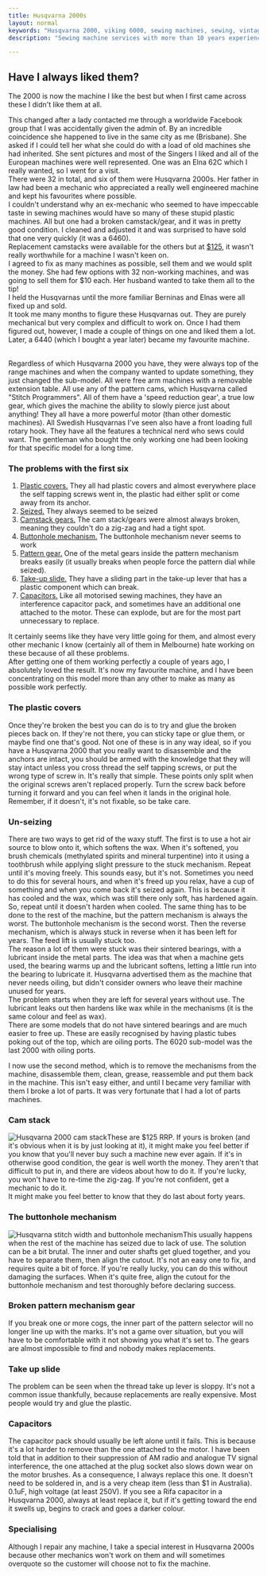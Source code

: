 ```yaml
---
title: Husqvarna 2000s
layout: normal
keywords: "Husqvarna 2000, viking 6000, sewing machines, sewing, vintage, melbourne"
description: "Sewing machine services with more than 10 years experience based in Melbourne, Australia"

---
```

<div class="container justify-content-center">
<div class="row">
<div class="col-12 mb-1">
<h2>Have I always liked them?</h2>
<p class="has-large-font">
The 2000 is now the machine I like the best but when I first came across these I didn't like them at all. </p>
<p class="has-large-font">
This changed after a lady contacted me through a worldwide Facebook group that I was accidentally given the admin of. By an incredible coincidence she happened to live in the same city as me (Brisbane).
She asked if I could tell her what she could do with a load of old machines she had inherited. She sent pictures and most of the Singers I liked and all of the European machines were well represented. One was an Elna 62C which I really wanted, so I went for a visit.<br/>
There were 32 in total, and six of them were Husqvarna 2000s. Her father in law had been a mechanic who appreciated a really well engineered machine and kept his favourites where possible.<br/>
I couldn't understand why an ex-mechanic who seemed to have impeccable taste in sewing machines would have so many of these stupid plastic machines. All but one had a broken camstack/gear, and it was in pretty good condition. I cleaned and adjusted it and was surprised to have sold that one very quickly (it was a 6460). <br/>
Replacement camstacks were available for the others but at <a target="_new" href="https://waltersimport.com.au/product/husqvarna-camstack/">$125</a>, it wasn't really worthwhile for a machine I wasn't keen on. <br/>
I agreed to fix as many machines as possible, sell them and we would split the money. She had few options with 32 non-working machines, and was going to sell them for $10 each. Her husband wanted to take them all to the tip! <br/>I held the Husqvarnas until the more familiar Berninas and Elnas were all fixed up and sold. <br/>
It took me many months to figure these Husqvarnas out. They are purely mechanical but very complex and difficult to work on. Once I had them figured out, however, I made a couple of things on one and liked them a lot.<br/>
Later, a 6440 (which I bought a year later) became my favourite machine.</p>
<p class="has-large-font"> 
<br/>Regardless of which Husqvarna 2000 you have, they were always top of the range machines and when the company wanted to update something, they just changed the sub-model. All were free arm machines with a removable extension table. All use any of the pattern cams, which Husqvarna called "Stitch Programmers". All of them have a 'speed reduction gear', a true low gear, which gives the machine the ability to slowly pierce just about anything! They all have a more powerful motor (than other domestic machines). All Swedish Husqvarnas I've seen also have a front loading full rotary hook. They have all the features a technical nerd who sews could want. The gentleman who bought the only working one had been looking for that specific model for a long time.
</p>
<h3>The problems with the first six</h3>
<ol>
<li class="has-large-font">
<a href="#plastic">Plastic covers.</a> They all had plastic covers and almost everywhere place the self tapping screws went in, the plastic had either split or come away from its anchor. </li>
<li class="has-large-font">
<a href="#unsieze">Seized.</a> They always seemed to be seized</li>
<li class="has-large-font">
<a href="#camstack">Camstack gears.</a> The cam stack/gears were almost always broken, meaning they couldn't do a zig-zag and had a tight spot.</li>
<li class="has-large-font">
<a href="#buttonhole">Buttonhole mechanism.</a> The buttonhole mechanism never seems to work</li>
<li class="has-large-font">
<a href="#gear">Pattern gear.</a> One of the metal gears inside the pattern mechanism breaks easily (it usually breaks when people force the pattern dial while seized).</li>
<li class="has-large-font">
<a href="#slide">Take-up slide.</a> They have a sliding part in the take-up lever that has a plastic component which can break.</li>
<li class="has-large-font">
<a href="#caps">Capacitors.</a> Like all motorised sewing machines, they have an interference capacitor pack, and sometimes have an additional one attached to the motor. These can explode, but are for the most part unnecessary to replace.
</li>
</ol>
<p class="has-large-font">
It certainly seems like they have very little going for them, and almost every other mechanic I know (certainly all of them in Melbourne) hate working on these because of all these problems. <br/>
After getting one of them working perfectly a couple of years ago, I absolutely loved the result. It's now my favourite machine, and I have been concentrating on this model more than any other to make as many as possible work perfectly.</p>
<div id="plastic"></div>
<h3>The plastic covers</h3>
<p class="has-large-font">Once they're broken the best you can do is to try and glue the broken pieces back on. If they're not there, you can sticky tape or glue them, or maybe find one that's good. Not one of these is in any way ideal, so if you have a Husqvarna 2000 that you really want to disassemble and the anchors are intact, you should be armed with the knowledge that they will stay intact unless you cross thread the self tapping screws, or put the wrong type of screw in. It's really that simple. These points only split when the original screws aren't replaced properly. Turn the screw back before turning it forward and you can feel when it lands in the original hole. Remember, if it doesn't, it's not fixable, so be take care.</p>
<div id="unsieze"></div>
<h3>Un-seizing</h3>
<p class="has-large-font">
There are two ways to get rid of the waxy stuff. The first is to use a hot air source to blow onto it, which softens the wax. When it's softened, you brush chemicals (methylated spirits and mineral turpentine) into it using a toothbrush while applying slight pressure to the stuck mechanism. Repeat until it's moving freely. This sounds easy, but it's not. Sometimes you need to do this for several hours, and when it's freed up you relax, have a cup of something and when you come back it's seized again. This is because it has cooled and the wax, which was still there only soft, has hardened again. So, repeat until it doesn't harden when cooled. The same thing has to be done to the rest of the machine, but the pattern mechanism is always the worst. The buttonhole mechanism is the second worst. Then the reverse mechanism, which is always stuck in reverse when it has been left for years. The feed lift is usually stuck too. <br/>
The reason a lot of them were stuck was their sintered bearings, with a lubricant inside the metal parts. The idea was that when a machine gets used, the bearing warms up and the lubricant softens, letting a little run into the bearing to lubricate it. Husqvarna advertised them as the machine that never needs oiling, but didn't consider owners who leave their machine unused for years.<br/>
The problem starts when they are left for several years without use. The lubricant leaks out then hardens like wax while in the mechanisms (it is the same colour and feel as wax).<br/>There are some models that do not have sintered bearings and are much easier to free up. These are easily recognised by having plastic tubes poking out of the top, which are oiling ports. The 6020 sub-model was the last 2000 with oiling ports. </p>
<p class="has-large-font">
I now use the second method, which is to remove the mechanisms from the machine, disassemble them, clean, grease, reassemble and put them back in the machine. This isn't easy either, and until I became very familiar with them I broke a lot of parts. It was very fortunate that I had a lot of parts machines.</p>
<div id="camstack"></div>
<h3>Cam stack</h3>
<p class="has-large-font">
<img class="rounded float-start p-2" alt="Husqvarna 2000 cam stack" src="{{ "assets/images/husq_cam.jpg" | relative_url }}"/>These are $125 RRP. If yours is broken (and it's obvious when it is by just looking at it), it might make you feel better if you know that you'll never buy such a machine new ever again. If it's in otherwise good condition, the gear is well worth the money. They aren't that difficult to put in, and there are videos about how to do it. If you're lucky, you won't have to re-time the zig-zag. If you're not confident, get a mechanic to do it.<br/> It might make you feel better to know that they do last about forty years.</p>
<div id="buttonhole"></div>
<h3>The buttonhole mechanism</h3>
<p class="has-large-font"><img class="rounded float-start p-2" alt="Husqvarna stitch width and buttonhole mechanism" src="{{ "assets/images/width_mechanism.png" | relative_url }}"/>This usually happens when the rest of the machine has seized due to lack of use. The solution can be a bit brutal. The inner and outer shafts get glued together, and you have to separate them, then align the cutout. It's not an easy one to fix, and requires quite a bit of force. If you're really lucky, you can do this without damaging the surfaces. When it's quite free, align the cutout for the buttonhole mechanism and test thoroughly before declaring success.
</p>
<div id="gear"></div>
<h3>Broken pattern mechanism gear</h3>
<p class="has-large-font">
If you break one or more cogs, the inner part of the pattern selector will no longer line up with the marks. It's not a game over situation, but you will have to be comfortable with it not showing you what it's set to. The gears are almost impossible to find and nobody makes replacements.
</p>
<div id="slide"></div>
<h3>Take up slide</h3>
<p class="has-large-font">
The problem can be seen when the thread take up lever is sloppy. It's not a common issue thankfully, because replacements are really expensive. Most people would try and glue the plastic.
</p>
<div id="caps"></div>
<h3>Capacitors</h3>
<p class="has-large-font">
The capacitor pack should usually be left alone until it fails. This is because it's a lot harder to remove than the one attached to the motor. I have been told that in addition to their suppression of AM radio and analogue TV signal interference, the one attached at the plug socket also slows down wear on the motor brushes. As a consequence, I always replace this one. It doesn't need to be soldered in, and is a very cheap item (less than $1 in Australia). 0.1uF, high voltage (at least 250V). If you see a Rifa capacitor in a Husqvarna 2000, always at least replace it, but if it's getting toward the end it swells up, begins to crack and goes a darker colour.
</p>
<h3>Specialising</h3>
<p class="has-large-font">
Although I repair any machine, I take a special interest in Husqvarna 2000s because other mechanics won't work on them and will sometimes overquote so the customer will choose not to fix the machine.
</p>
</div><!-- end col -->
</div><!-- end row -->
</div><!-- end container -->

